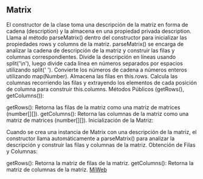 ## Matrix
El constructor de la clase toma una descripción de la matriz en forma de cadena (description) y la almacena en una propiedad privada description.
Llama al método parseMatrix() dentro del constructor para inicializar las propiedades rows y columns de la matriz.
parseMatrix() se encarga de analizar la cadena de descripción de la matriz y construir las filas y columnas correspondientes.
Divide la descripción en líneas usando split('\n'), luego divide cada línea en números separados por espacios utilizando split(' ').
Convierte los números de cadena a números enteros utilizando map(Number).
Almacena las filas en this.rows.
Calcula las columnas recorriendo las filas y extrayendo los elementos de cada posición de columna para construir this.columns.
Métodos Públicos (getRows(), getColumns()):

getRows(): Retorna las filas de la matriz como una matriz de matrices (number[][]).
getColumns(): Retorna las columnas de la matriz como una matriz de matrices (number[][]).
Inicialización de la Matriz:

Cuando se crea una instancia de Matrix con una descripción de la matriz, el constructor llama automáticamente a parseMatrix() para analizar la descripción y construir las filas y columnas de la matriz.
Obtención de Filas y Columnas:

getRows(): Retorna la matriz de filas de la matriz.
getColumns(): Retorna la matriz de columnas de la matriz.
[MiWeb](https://youtu.be/4emvNjGYwCo)